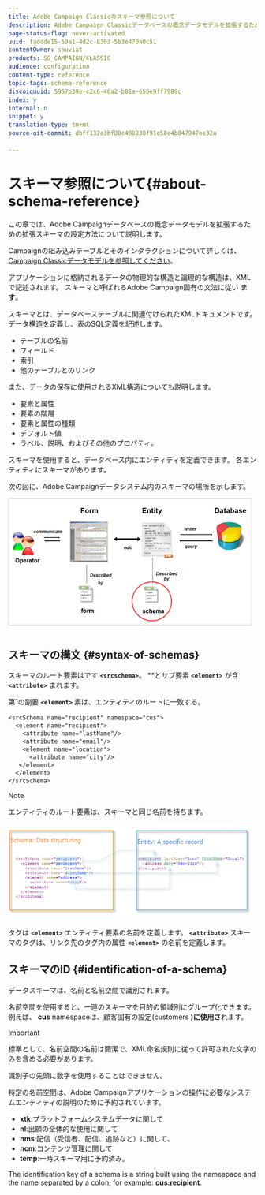 ```yaml
---
title: Adobe Campaign Classicのスキーマ参照について
description: Adobe Campaign Classicデータベースの概念データモデルを拡張するための拡張スキーマの設定方法について説明します。
page-status-flag: never-activated
uuid: faddde15-59a1-4d2c-8303-5b3e470a0c51
contentOwner: sauviat
products: SG_CAMPAIGN/CLASSIC
audience: configuration
content-type: reference
topic-tags: schema-reference
discoiquuid: 5957b39e-c2c6-40a2-b81a-656e9ff7989c
index: y
internal: n
snippet: y
translation-type: tm+mt
source-git-commit: dbff132e3bf88c408838f91e50e4b047947ee32a

---
```



# スキーマ参照について{#about-schema-reference}

この章では、Adobe Campaignデータベースの概念データモデルを拡張するための拡張スキーマの設定方法について説明します。

Campaignの組み込みテーブルとそのインタラクションについて詳しくは、 [Campaign Classicデータモデルを参照してください](https://helpx.adobe.com/campaign/kb/acc-datamodel.html)。

アプリケーションに格納されるデータの物理的な構造と論理的な構造は、XMLで記述されます。 スキーマと呼ばれるAdobe Campaign固有の文法に従い **ます**。

スキーマとは、データベーステーブルに関連付けられたXMLドキュメントです。 データ構造を定義し、表のSQL定義を記述します。

* テーブルの名前
* フィールド
* 索引
* 他のテーブルとのリンク

また、データの保存に使用されるXML構造についても説明します。

* 要素と属性
* 要素の階層
* 要素と属性の種類
* デフォルト値
* ラベル、説明、およびその他のプロパティ。

スキーマを使用すると、データベース内にエンティティを定義できます。 各エンティティにスキーマがあります。

次の図に、Adobe Campaignデータシステム内のスキーマの場所を示します。

![](assets/reference_schema_intro.png)

## スキーマの構文 {#syntax-of-schemas}

スキーマのルート要素はです **`<srcschema>`**。 **とサブ要素 **`<element>`** が含 **`<attribute>`** まれます。

第1の副要 **`<element>`** 素は、エンティティのルートに一致する。

```
<srcSchema name="recipient" namespace="cus">
  <element name="recipient">  
    <attribute name="lastName"/>
    <attribute name="email"/>
    <element name="location">
      <attribute name="city"/>
   </element>
  </element>
</srcSchema>
```

>[!NOTE]
>
>エンティティのルート要素は、スキーマと同じ名前を持ちます。

![](assets/s_ncs_configuration_schema_and_entity.png)

タグは **`<element>`** エンティティ要素の名前を定義します。 **`<attribute>`** スキーマのタグは、リンク先のタグ内の属性 **`<element>`** の名前を定義します。

## スキーマのID {#identification-of-a-schema}

データスキーマは、名前と名前空間で識別されます。

名前空間を使用すると、一連のスキーマを目的の領域別にグループ化できます。 例えば、 **cus** namespaceは、顧客固有の設定(customers **)に使用さ**&#x200B;れます。

>[!IMPORTANT]
>
>標準として、名前空間の名前は簡潔で、XML命名規則に従って許可された文字のみを含める必要があります。
>
>識別子の先頭に数字を使用することはできません。

特定の名前空間は、Adobe Campaignアプリケーションの操作に必要なシステムエンティティの説明のために予約されています。

* **xtk**:プラットフォームシステムデータに関して
* **nl**:出願の全体的な使用に関して
* **nms**:配信（受信者、配信、追跡など）に関して、
* **ncm**:コンテンツ管理に関して
* **temp**:一時スキーマ用に予約済み。

The identification key of a schema is a string built using the namespace and the name separated by a colon; for example: **cus:recipient**.
